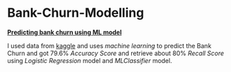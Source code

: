 # Bank-Churn-Modelling #

<ins>**Predicting bank churn using ML model**</ins>

I used data from [kaggle](https://www.kaggle.com/hj5992/bank-churn-modelling) and uses *machine learning* to predict the Bank Churn and got 79.6% *Accuracy Score* and retrieve about 80% *Recall Score* using *Logistic Regression* model and *MLClassifier* model.
